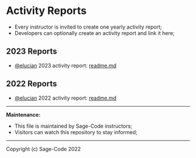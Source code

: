 # Activity Reports

* Every instructor is invited to create one yearly activity report;
* Developers can optionally create an activity report and link it here;

## 2023 Reports

* [@elucian](https://github.com/elucian) 2023 activity report: [readme.md](./elucian/2023.MD)

## 2022 Reports

* [@elucian](https://github.com/elucian) 2022 activity report: [readme.md](./elucian/2022.MD)

---

**Maintenance:** 

* This file is maintained by Sage-Code instructors;
* Visitors can watch this repository to stay informed;

---

Copyright (c) Sage-Code 2022
